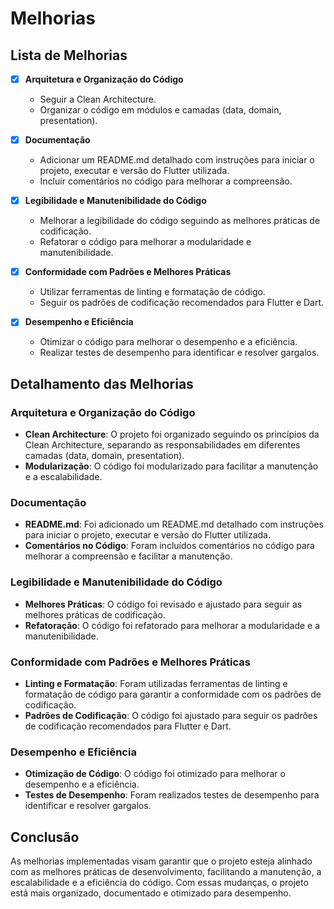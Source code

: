 # Melhorias

## Lista de Melhorias

- [x] **Arquitetura e Organização do Código**

  - Seguir a Clean Architecture.
  - Organizar o código em módulos e camadas (data, domain, presentation).

- [x] **Documentação**

  - Adicionar um README.md detalhado com instruções para iniciar o projeto, executar e versão do Flutter utilizada.
  - Incluir comentários no código para melhorar a compreensão.

- [x] **Legibilidade e Manutenibilidade do Código**

  - Melhorar a legibilidade do código seguindo as melhores práticas de codificação.
  - Refatorar o código para melhorar a modularidade e manutenibilidade.

- [x] **Conformidade com Padrões e Melhores Práticas**

  - Utilizar ferramentas de linting e formatação de código.
  - Seguir os padrões de codificação recomendados para Flutter e Dart.

- [x] **Desempenho e Eficiência**
  - Otimizar o código para melhorar o desempenho e a eficiência.
  - Realizar testes de desempenho para identificar e resolver gargalos.

## Detalhamento das Melhorias

### Arquitetura e Organização do Código

- **Clean Architecture**: O projeto foi organizado seguindo os princípios da Clean Architecture, separando as responsabilidades em diferentes camadas (data, domain, presentation).
- **Modularização**: O código foi modularizado para facilitar a manutenção e a escalabilidade.

### Documentação

- **README.md**: Foi adicionado um README.md detalhado com instruções para iniciar o projeto, executar e versão do Flutter utilizada.
- **Comentários no Código**: Foram incluídos comentários no código para melhorar a compreensão e facilitar a manutenção.

### Legibilidade e Manutenibilidade do Código

- **Melhores Práticas**: O código foi revisado e ajustado para seguir as melhores práticas de codificação.
- **Refatoração**: O código foi refatorado para melhorar a modularidade e a manutenibilidade.

### Conformidade com Padrões e Melhores Práticas

- **Linting e Formatação**: Foram utilizadas ferramentas de linting e formatação de código para garantir a conformidade com os padrões de codificação.
- **Padrões de Codificação**: O código foi ajustado para seguir os padrões de codificação recomendados para Flutter e Dart.

### Desempenho e Eficiência

- **Otimização de Código**: O código foi otimizado para melhorar o desempenho e a eficiência.
- **Testes de Desempenho**: Foram realizados testes de desempenho para identificar e resolver gargalos.

## Conclusão

As melhorias implementadas visam garantir que o projeto esteja alinhado com as melhores práticas de desenvolvimento, facilitando a manutenção, a escalabilidade e a eficiência do código. Com essas mudanças, o projeto está mais organizado, documentado e otimizado para desempenho.
